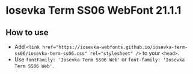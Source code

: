# Iosevka Term SS06 WebFont 21.1.1

## How to use

- Add `<link href="https://iosevka-webfonts.github.io/iosevka-term-ss06/iosevka-term-ss06.css" rel="stylesheet" />` to your `<head>`.
- Use `fontFamily: 'Iosevka Term SS06 Web'` or `font-family: 'Iosevka Term SS06 Web'`.
